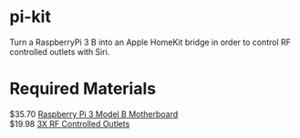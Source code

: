 # pi-kit
Turn a RaspberryPi 3 B into an Apple HomeKit bridge in order to control RF controlled outlets with Siri.

# Required Materials
$35.70 <a target="_blank" href="https://www.amazon.com/gp/product/B01CD5VC92/ref=as_li_tl?ie=UTF8&camp=1789&creative=9325&creativeASIN=B01CD5VC92&linkCode=as2&tag=camero013-20&linkId=d57cc185cf9f41625bcf6976d1feb794">Raspberry Pi 3 Model B Motherboard</a><img src="//ir-na.amazon-adsystem.com/e/ir?t=camero013-20&l=am2&o=1&a=B01CD5VC92" width="1" height="1" border="0" alt="" style="border:none !important; margin:0px !important;" /> <br>
$19.98 <a target="_blank" href="https://www.amazon.com/gp/product/B00DQ2KGNK/ref=as_li_tl?ie=UTF8&camp=1789&creative=9325&creativeASIN=B00DQ2KGNK&linkCode=as2&tag=camero013-20&linkId=f1f978482acbe54ded5dbf80542d48ce">3X RF Controlled Outlets</a><img src="//ir-na.amazon-adsystem.com/e/ir?t=camero013-20&l=am2&o=1&a=B00DQ2KGNK" width="1" height="1" border="0" alt="" style="border:none !important; margin:0px !important;" /> <br>
